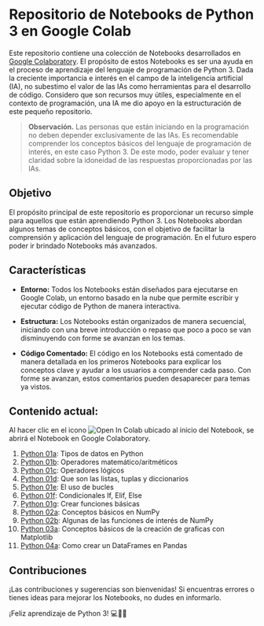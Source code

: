 # Repositorio de Notebooks de Python 3 en Google Colab

Este repositorio contiene una colección de Notebooks desarrollados en [Google Colaboratory](https://colab.research.google.com). El propósito de estos Notebooks es ser una ayuda en el proceso de aprendizaje del lenguaje de programación de Python 3. Dada la creciente importancia e interés en el campo de la inteligencia artificial (IA), no subestimo el valor de las IAs como herramientas para el desarrollo de código. Considero que son recursos muy útiles, especialmente en el contexto de programación, una IA me dio apoyo en la estructuración de este pequeño repositorio.

>**Observación.** Las personas que están iniciando en la programación no deben depender exclusivamente de las IAs. Es recomendable comprender los conceptos básicos del lenguaje de programación de interés, en este caso Python 3. De este modo, poder evaluar y tener claridad sobre la idoneidad de las respuestas proporcionadas por las IAs.

## Objetivo

El propósito principal de este repositorio es proporcionar un recurso simple para aquellos que están aprendiendo Python 3. Los Notebooks abordan algunos temas de conceptos básicos, con el objetivo de facilitar la comprensión y aplicación del lenguaje de programación. En el futuro espero poder ir brindado Notebooks más avanzados.

## Características

- **Entorno:** Todos los Notebooks están diseñados para ejecutarse en Google Colab, un entorno basado en la nube que permite escribir y ejecutar código de Python de manera interactiva.

- **Estructura:** Los Notebooks están organizados de manera secuencial, iniciando con una breve introducción o repaso que poco a poco se van disminuyendo con forme se avanzan en los temas.

- **Código Comentado:** El código en los Notebooks está comentado de manera detallada en los primeros Notebooks para explicar los conceptos clave y ayudar a los usuarios a comprender cada paso. Con forme se avanzan, estos comentarios pueden desaparecer para temas ya vistos.

## Contenido actual:

Al hacer clic en el icono ![Open In Colab](https://colab.research.google.com/assets/colab-badge.svg) ubicado al inicio del Notebook, se abrirá el Notebook en Google Colaboratory.

1. [Python 01a](https://github.com/sergioGarcia91/Introductorio-Python-3/blob/d6b487f9a4f4e481dbd1d888347dae1fee327e3b/Python_01a_TiposDeDatos.ipynb): Tipos de datos en Python
2. [Python 01b](https://github.com/sergioGarcia91/Introductorio-Python-3/blob/d6b487f9a4f4e481dbd1d888347dae1fee327e3b/Python_01b_OperadoresMatematicos.ipynb): Operadores matemático/aritméticos
3. [Python 01c](https://github.com/sergioGarcia91/Introductorio-Python-3/blob/d6b487f9a4f4e481dbd1d888347dae1fee327e3b/Python_01c_OperadoresLogicos.ipynb): Operadores lógicos
4. [Python 01d](https://github.com/sergioGarcia91/Introductorio-Python-3/blob/d6b487f9a4f4e481dbd1d888347dae1fee327e3b/Python_01d_ListasTuplasDiccionarios.ipynb): Que son las listas, tuplas y diccionarios
5. [Python 01e](https://github.com/sergioGarcia91/Introductorio-Python-3/blob/d6b487f9a4f4e481dbd1d888347dae1fee327e3b/Python_01e_Bucles.ipynb): El uso de bucles
6. [Python 01f](https://github.com/sergioGarcia91/Introductorio-Python-3/blob/d6b487f9a4f4e481dbd1d888347dae1fee327e3b/Python_01f_IfElifElse.ipynb): Condicionales If, Elif, Else
7. [Python 01g](https://github.com/sergioGarcia91/Introductorio-Python-3/blob/d6b487f9a4f4e481dbd1d888347dae1fee327e3b/Python_01g_Funciones.ipynb): Crear funciones básicas
8. [Python 02a](https://github.com/sergioGarcia91/Introductorio-Python-3/blob/d6b487f9a4f4e481dbd1d888347dae1fee327e3b/Python_02a_NumPy.ipynb): Conceptos básicos en NumPy
9. [Python 02b](https://github.com/sergioGarcia91/Introductorio-Python-3/blob/d6b487f9a4f4e481dbd1d888347dae1fee327e3b/Python_02b_NumPy_Funciones.ipynb): Algunas de las funciones de interés de NumPy
10. [Python 03a](https://github.com/sergioGarcia91/Introductorio-Python-3/blob/e900a687160be906b814fb9e9a28323586055b17/Python_03a_Matplotlib.ipynb): Conceptos básicos de la creación de graficas con Matplotlib
11. [Python 04a](https://github.com/sergioGarcia91/Introductorio-Python-3/blob/e900a687160be906b814fb9e9a28323586055b17/Python_04a_Pandas.ipynb): Como crear un DataFrames en Pandas

## Contribuciones

¡Las contribuciones y sugerencias son bienvenidas! Si encuentras errores o tienes ideas para mejorar los Notebooks, no dudes en informarlo.

¡Feliz aprendizaje de Python 3! :computer::snake::sparkles:
